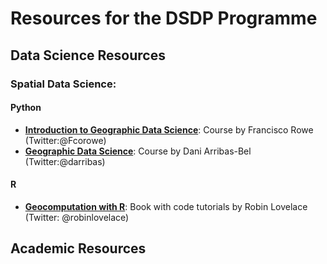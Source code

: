 # Resources for the DSDP Programme

## Data Science Resources


### Spatial Data Science:
#### Python
- [**Introduction to Geographic Data Science**](https://fcorowe.github.io/intro-gds/): Course by Francisco Rowe (Twitter:@Fcorowe)
- [**Geographic Data Science**](http://darribas.org/gds_course/content/home.html): Course by Dani Arribas-Bel (Twitter:@darribas)
#### R
- [**Geocomputation with R**](https://geocompr.robinlovelace.net/index.html): Book with code tutorials by Robin Lovelace (Twitter: @robinlovelace)


## Academic Resources



